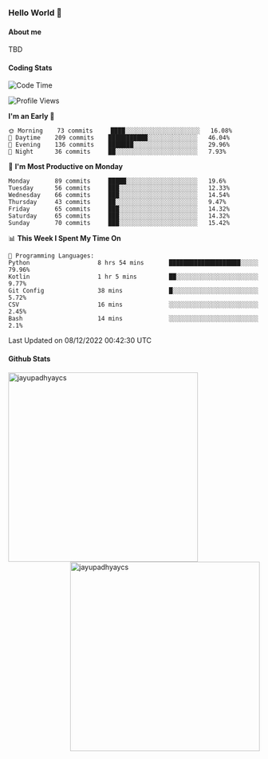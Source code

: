 ### Hello World 👋
#### About me
TBD
#### Coding Stats
<!--START_SECTION:waka-->
![Code Time](http://img.shields.io/badge/Code%20Time-319%20hrs%2022%20mins-blue)

![Profile Views](http://img.shields.io/badge/Profile%20Views-0-blue)

**I'm an Early 🐤** 

```text
🌞 Morning    73 commits     ████░░░░░░░░░░░░░░░░░░░░░   16.08% 
🌆 Daytime    209 commits    ███████████░░░░░░░░░░░░░░   46.04% 
🌃 Evening    136 commits    ███████░░░░░░░░░░░░░░░░░░   29.96% 
🌙 Night      36 commits     ██░░░░░░░░░░░░░░░░░░░░░░░   7.93%

```
📅 **I'm Most Productive on Monday** 

```text
Monday       89 commits     █████░░░░░░░░░░░░░░░░░░░░   19.6% 
Tuesday      56 commits     ███░░░░░░░░░░░░░░░░░░░░░░   12.33% 
Wednesday    66 commits     ███░░░░░░░░░░░░░░░░░░░░░░   14.54% 
Thursday     43 commits     ██░░░░░░░░░░░░░░░░░░░░░░░   9.47% 
Friday       65 commits     ███░░░░░░░░░░░░░░░░░░░░░░   14.32% 
Saturday     65 commits     ███░░░░░░░░░░░░░░░░░░░░░░   14.32% 
Sunday       70 commits     ███░░░░░░░░░░░░░░░░░░░░░░   15.42%

```


📊 **This Week I Spent My Time On** 

```text
💬 Programming Languages: 
Python                   8 hrs 54 mins       ████████████████████░░░░░   79.96% 
Kotlin                   1 hr 5 mins         ██░░░░░░░░░░░░░░░░░░░░░░░   9.77% 
Git Config               38 mins             █░░░░░░░░░░░░░░░░░░░░░░░░   5.72% 
CSV                      16 mins             ░░░░░░░░░░░░░░░░░░░░░░░░░   2.45% 
Bash                     14 mins             ░░░░░░░░░░░░░░░░░░░░░░░░░   2.1%

```


 Last Updated on 08/12/2022 00:42:30 UTC
<!--END_SECTION:waka-->
#### Github Stats

<p  ><img align="left" src="https://github-readme-stats.vercel.app/api/top-langs?username=jayupadhyaycs&theme=tokyonight&show_icons=true&locale=en&layout=compact" alt="jayupadhyaycs" width="380px"  /> 
<img align="right" src="https://github-readme-streak-stats.herokuapp.com/?user=jayupadhyaycs&theme=tokyonight&" alt="jayupadhyaycs" width="380px"/>
</p>




<!--
**JayUpadhyayCS/JayUpadhyayCS** is a ✨ _special_ ✨ repository because its `README.md` (this file) appears on your GitHub profile.

Here are some ideas to get you started:

- 🔭 I’m currently working on ...
- 🌱 I’m currently learning ...
- 👯 I’m looking to collaborate on ...
- 🤔 I’m looking for help with ...
- 💬 Ask me about ...
- 📫 How to reach me: ...
- 😄 Pronouns: ...
- ⚡ Fun fact: ...
-->
